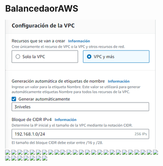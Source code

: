 # BalancedaorAWS
![](fotos/Imagen1.png)
![](img/Imagen2.png)
![](img/Imagen3.png)
![](img/Imagen4.png)
![](img/Imagen5.png)
![](img/Imagen6.png)
![](img/Imagen7.png)
![](img/Imagen8.png)
![](img/Imagen9.png)
![](img/Imagen10.png)
![](img/Imagen11.png)
![](img/Imagen12.png)
![](img/Imagen13.png)
![](img/Imagen14.png)
![](img/Imagen15.png)
![](img/Imagen16.png)
![](img/Imagen17.png)
![](img/Imagen18.png)
![](img/Imagen19.png)
![](img/Imagen20.png)
![](img/Imagen22.png)
![](img/Imagen23.png)
![](img/Imagen24.png)
![](img/Imagen25.png)
![](img/Imagen26.png)
![](img/Imagen27.png)
![](img/Imagen28.png)
![](img/Imagen29.png)
![](img/Imagen30.png)
![](img/Imagen31.png)
![](img/Imagen32.png)
![](img/Imagen32.png)
![](img/Imagen34.png)

